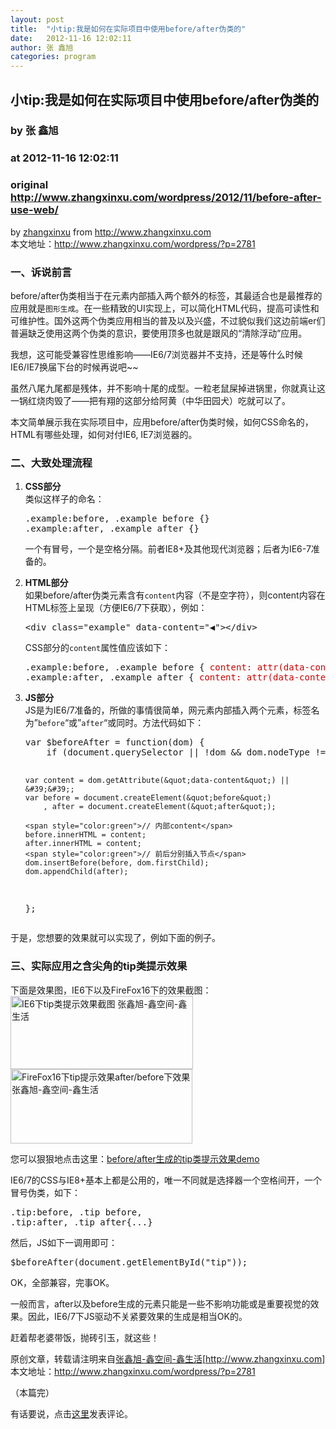 ```yaml
---
layout: post
title:  "小tip:我是如何在实际项目中使用before/after伪类的"
date:   2012-11-16 12:02:11
author: 张 鑫旭
categories: program
---
```


## 小tip:我是如何在实际项目中使用before/after伪类的
### by 张 鑫旭
### at 2012-11-16 12:02:11
### original <http://www.zhangxinxu.com/wordpress/2012/11/before-after-use-web/>

<p>by <a href="http://www.zhangxinxu.com/">zhangxinxu</a> from <a href="http://www.zhangxinxu.com/">http://www.zhangxinxu.com</a><br>
本文地址：<a href="http://www.zhangxinxu.com/wordpress/?p=2781">http://www.zhangxinxu.com/wordpress/?p=2781</a></p>
<h3>一、诉说前言</h3>
<p>before/after伪类相当于在元素内部插入两个额外的标签，其最适合也是最推荐的应用就是<code>图形生成</code>。在一些精致的UI实现上，可以简化HTML代码，提高可读性和可维护性。国外这两个伪类应用相当的普及以及兴盛，不过貌似我们这边前端er们普遍缺乏使用这两个伪类的意识，要使用顶多也就是跟风的“清除浮动”应用。</p>
<p>我想，这可能受兼容性思维影响——IE6/7浏览器并不支持，还是等什么时候IE6/IE7换届下台的时候再说吧~~</p>
<p>虽然八尾九尾都是残体，并不影响十尾的成型。一粒老鼠屎掉进锅里，你就真让这一锅红烧肉毁了——把有翔的这部分给阿黄（中华田园犬）吃就可以了。</p>
<p>本文简单展示我在实际项目中，应用before/after伪类时候，如何CSS命名的，HTML有哪些处理，如何对付IE6, IE7浏览器的。</p>
<h3>二、大致处理流程</h3>
<ol>
<li><strong>CSS部分</strong><br>
类似这样子的命名：
<div>
<pre>.example:before, .example before {}
.example:after, .example after {}</pre>
</div>
<p>一个有冒号，一个是空格分隔。前者IE8+及其他现代浏览器；后者为IE6-7准备的。</p></li>
<li><strong>HTML部分</strong><br>
如果before/after伪类元素含有<code>content</code>内容（不是空字符），则content内容在HTML标签上呈现（方便IE6/7下获取），例如：
<div>
<pre>&lt;div class=&quot;example&quot; data-content=&quot;◀&quot;&gt;&lt;/div&gt;</pre>
</div>
<p>CSS部分的<code>content</code>属性值应该如下：
<div>
<pre>.example:before, .example before { <span style="color:#cd0000">content: attr(data-content);</span> ... }
.example:after, .example after { <span style="color:#cd0000">content: attr(data-content);</span> ... }</pre>
</div>
</p></li>
<li><strong>JS部分</strong><br>
JS是为IE6/7准备的，所做的事情很简单，网元素内部插入两个元素，标签名为”<code>before</code>“或”<code>after</code>“或同时。方法代码如下：
<div>
<pre>var $beforeAfter = function(dom) {
    if (document.querySelector || !dom &amp;&amp; dom.nodeType !== 1) return;

    var content = dom.getAttribute(&quot;data-content&quot;) || &#39;&#39;;
    var before = document.createElement(&quot;before&quot;)
        , after = document.createElement(&quot;after&quot;);

    <span style="color:green">// 内部content</span>
    before.innerHTML = content;
    after.innerHTML = content;
    <span style="color:green">// 前后分别插入节点</span>
    dom.insertBefore(before, dom.firstChild);
    dom.appendChild(after);
};</pre>
</div>
</li>
</ol>
<p>于是，您想要的效果就可以实现了，例如下面的例子。</p>
<h3>三、实际应用之含尖角的tip类提示效果</h3>
<p>下面是效果图，IE6下以及FireFox16下的效果截图：<br>
<img alt="IE6下tip类提示效果截图 张鑫旭-鑫空间-鑫生活" src="http://image.zhangxinxu.com/image/blog/201211/2012-11-16_114728.png" title="IE6下tip类提示效果截图" width="292" height="117"> <img alt="FireFox16下tip提示效果after/before下效果 张鑫旭-鑫空间-鑫生活" src="http://image.zhangxinxu.com/image/blog/201211/2012-11-16_114759.png" title="FireFox16下tip提示效果after/before下效果" width="291" height="119"></p>
<p>您可以狠狠地点击这里：<a href="http://www.zhangxinxu.com/study/201211/before-after-tip-effect.html">before/after生成的tip类提示效果demo</a></p>
<p>IE6/7的CSS与IE8+基本上都是公用的，唯一不同就是选择器一个空格间开，一个冒号伪类，如下：</p>
<div>
<pre>.tip:before, .tip before,
.tip:after, .tip after{...}</pre>
</div>
<p>然后，JS如下一调用即可：</p>
<div>
<pre>$beforeAfter(document.getElementById("tip"));</pre>
</div>
<p>OK，全部兼容，完事OK。</p>
<p>一般而言，after以及before生成的元素只能是一些不影响功能或是重要视觉的效果。因此，IE6/7下JS驱动不关紧要效果的生成是相当OK的。</p>
<p>赶着帮老婆带饭，抛砖引玉，就这些！</p>
<p>原创文章，转载请注明来自<a href="http://www.zhangxinxu.com/">张鑫旭-鑫空间-鑫生活</a>[<a href="http://www.zhangxinxu.com/">http://www.zhangxinxu.com</a>]<br>
本文地址：<a href="http://www.zhangxinxu.com/wordpress/?p=2781">http://www.zhangxinxu.com/wordpress/?p=2781</a></p>
<p>（本篇完）</p>
<div>有话要说，点击<a href="http://www.zhangxinxu.com/wordpress/2012/11/before-after-use-web/#response">这里</a>发表评论。</div>